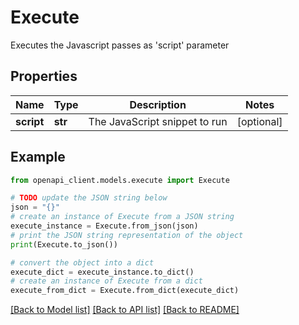 # Execute

Executes the Javascript passes as 'script' parameter

## Properties

Name | Type | Description | Notes
------------ | ------------- | ------------- | -------------
**script** | **str** | The JavaScript snippet to run | [optional] 

## Example

```python
from openapi_client.models.execute import Execute

# TODO update the JSON string below
json = "{}"
# create an instance of Execute from a JSON string
execute_instance = Execute.from_json(json)
# print the JSON string representation of the object
print(Execute.to_json())

# convert the object into a dict
execute_dict = execute_instance.to_dict()
# create an instance of Execute from a dict
execute_from_dict = Execute.from_dict(execute_dict)
```
[[Back to Model list]](../README.md#documentation-for-models) [[Back to API list]](../README.md#documentation-for-api-endpoints) [[Back to README]](../README.md)


